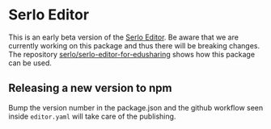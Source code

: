 # Serlo Editor

This is an early beta version of the [Serlo Editor](https://de.serlo.org/editor). Be aware that we are currently working on this package and thus there will be breaking changes. The repository [serlo/serlo-editor-for-edusharing](https://github.com/serlo/serlo-editor-for-edusharing) shows how this package can be used.

## Releasing a new version to npm

Bump the version number in the package.json and
the github workflow seen inside `editor.yaml` will take care of the publishing.
